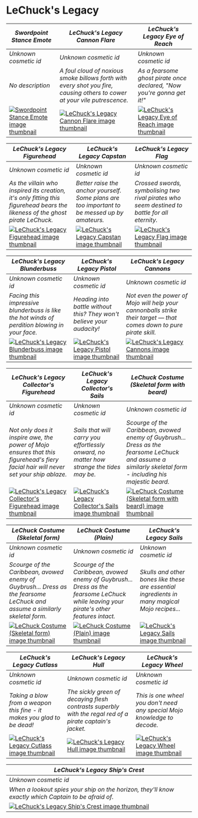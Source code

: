 # LeChuck's Legacy

| *Swordpoint Stance Emote* | *LeChuck's Legacy Cannon Flare* | *LeChuck's Legacy Eye of Reach* |
| ------------------------- | ------------------------------- | ------------------------------- |
| *Unknown cosmetic id* | *Unknown cosmetic id* | *Unknown cosmetic id* |
| *No description* | *A foul cloud of noxious smoke billows forth with every shot you fire, causing others to cower at your vile putrescence.* | *As a fearsome ghost pirate once declared, &quot;Now you're gonna get it!&quot;* |
| [![*Swordpoint Stance Emote* image thumbnail](https://cdn.merciasquill.com/images/67035fed8ad30bf0035179c4)](https://seaofthieves.wiki.gg/wiki/Swordpoint_Stance_Emote) | [![*LeChuck's Legacy Cannon Flare* image thumbnail](https://cdn.merciasquill.com/images/67035fed8ad30bf0035179c4)](https://seaofthieves.wiki.gg/wiki/LeChuck's_Legacy_Cannon_Flare) | [![*LeChuck's Legacy Eye of Reach* image thumbnail](https://cdn.merciasquill.com/images/67035fed8ad30bf0035179c4)](https://seaofthieves.wiki.gg/wiki/LeChuck's_Legacy_Eye_of_Reach) |

| *LeChuck's Legacy Figurehead* | *LeChuck's Legacy Capstan* | *LeChuck's Legacy Flag* |
| ----------------------------- | -------------------------- | ----------------------- |
| *Unknown cosmetic id* | *Unknown cosmetic id* | *Unknown cosmetic id* |
| *As the villain who inspired its creation, it's only fitting this figurehead bears the likeness of the ghost pirate LeChuck.* | *Better raise the anchor yourself. Some plans are too important to be messed up by amateurs.* | *Crossed swords, symbolising two rival pirates who seem destined to battle for all eternity.* |
| [![*LeChuck's Legacy Figurehead* image thumbnail](https://cdn.merciasquill.com/images/67035fed8ad30bf0035179c4)](https://seaofthieves.wiki.gg/wiki/LeChuck's_Legacy_Figurehead) | [![*LeChuck's Legacy Capstan* image thumbnail](https://cdn.merciasquill.com/images/67035fed8ad30bf0035179c4)](https://seaofthieves.wiki.gg/wiki/LeChuck's_Legacy_Capstan) | [![*LeChuck's Legacy Flag* image thumbnail](https://cdn.merciasquill.com/images/67035fed8ad30bf0035179c4)](https://seaofthieves.wiki.gg/wiki/LeChuck's_Legacy_Flag) |

| *LeChuck's Legacy Blunderbuss* | *LeChuck's Legacy Pistol* | *LeChuck's Legacy Cannons* |
| ------------------------------ | ------------------------- | -------------------------- |
| *Unknown cosmetic id* | *Unknown cosmetic id* | *Unknown cosmetic id* |
| *Facing this impressive blunderbuss is like the hot winds of perdition blowing in your face.* | *Heading into battle without this? They won't believe your audacity!* | *Not even the power of Mojo will help your cannonballs strike their target — that comes down to pure pirate skill.* |
| [![*LeChuck's Legacy Blunderbuss* image thumbnail](https://cdn.merciasquill.com/images/67035fed8ad30bf0035179c4)](https://seaofthieves.wiki.gg/wiki/LeChuck's_Legacy_Blunderbuss) | [![*LeChuck's Legacy Pistol* image thumbnail](https://cdn.merciasquill.com/images/67035fed8ad30bf0035179c4)](https://seaofthieves.wiki.gg/wiki/LeChuck's_Legacy_Pistol) | [![*LeChuck's Legacy Cannons* image thumbnail](https://cdn.merciasquill.com/images/67035fed8ad30bf0035179c4)](https://seaofthieves.wiki.gg/wiki/LeChuck's_Legacy_Cannons) |

| *LeChuck's Legacy Collector's Figurehead* | *LeChuck's Legacy Collector's Sails* | *LeChuck Costume (Skeletal form with beard)* |
| ----------------------------------------- | ------------------------------------ | -------------------------------------------- |
| *Unknown cosmetic id* | *Unknown cosmetic id* | *Unknown cosmetic id* |
| *Not only does it inspire awe, the power of Mojo ensures that this figurehead's fiery facial hair will never set your ship ablaze.* | *Sails that will carry you effortlessly onward, no matter how strange the tides may be.* | *Scourge of the Caribbean, avowed enemy of Guybrush... Dress as the fearsome LeChuck and assume a similarly skeletal form - including his majestic beard.* |
| [![*LeChuck's Legacy Collector's Figurehead* image thumbnail](https://cdn.merciasquill.com/images/67035fed8ad30bf0035179c4)](https://seaofthieves.wiki.gg/wiki/LeChuck's_Legacy_Collector's_Figurehead) | [![*LeChuck's Legacy Collector's Sails* image thumbnail](https://cdn.merciasquill.com/images/67035fed8ad30bf0035179c4)](https://seaofthieves.wiki.gg/wiki/LeChuck's_Legacy_Collector's_Sails) | [![*LeChuck Costume (Skeletal form with beard)* image thumbnail](https://cdn.merciasquill.com/images/67035fed8ad30bf0035179c4)](https://seaofthieves.wiki.gg/wiki/LeChuck_Costume_(Skeletal_form_with_beard)) |

| *LeChuck Costume (Skeletal form)* | *LeChuck Costume (Plain)* | *LeChuck's Legacy Sails* |
| --------------------------------- | ------------------------- | ------------------------ |
| *Unknown cosmetic id* | *Unknown cosmetic id* | *Unknown cosmetic id* |
| *Scourge of the Caribbean, avowed enemy of Guybrush... Dress as the fearsome LeChuck and assume a similarly skeletal form.* | *Scourge of the Caribbean, avowed enemy of Guybrush... Dress as the fearsome LeChuck while leaving your pirate's other features intact.* | *Skulls and other bones like these are essential ingredients in many magical Mojo recipes...* |
| [![*LeChuck Costume (Skeletal form)* image thumbnail](https://cdn.merciasquill.com/images/67035fed8ad30bf0035179c4)](https://seaofthieves.wiki.gg/wiki/LeChuck_Costume_(Skeletal_form)) | [![*LeChuck Costume (Plain)* image thumbnail](https://cdn.merciasquill.com/images/67035fed8ad30bf0035179c4)](https://seaofthieves.wiki.gg/wiki/LeChuck_Costume_(Plain)) | [![*LeChuck's Legacy Sails* image thumbnail](https://cdn.merciasquill.com/images/67035fed8ad30bf0035179c4)](https://seaofthieves.wiki.gg/wiki/LeChuck's_Legacy_Sails) |

| *LeChuck's Legacy Cutlass* | *LeChuck's Legacy Hull* | *LeChuck's Legacy Wheel* |
| -------------------------- | ----------------------- | ------------------------ |
| *Unknown cosmetic id* | *Unknown cosmetic id* | *Unknown cosmetic id* |
| *Taking a blow from a weapon this fine - it makes you glad to be dead!* | *The sickly green of decaying flesh contrasts superbly with the regal red of a pirate captain's jacket.* | *This is one wheel you don't need any special Mojo knowledge to decode.* |
| [![*LeChuck's Legacy Cutlass* image thumbnail](https://cdn.merciasquill.com/images/67035fed8ad30bf0035179c4)](https://seaofthieves.wiki.gg/wiki/LeChuck's_Legacy_Cutlass) | [![*LeChuck's Legacy Hull* image thumbnail](https://cdn.merciasquill.com/images/67035fed8ad30bf0035179c4)](https://seaofthieves.wiki.gg/wiki/LeChuck's_Legacy_Hull) | [![*LeChuck's Legacy Wheel* image thumbnail](https://cdn.merciasquill.com/images/67035fed8ad30bf0035179c4)](https://seaofthieves.wiki.gg/wiki/LeChuck's_Legacy_Wheel) |

| *LeChuck's Legacy Ship's Crest* |
| ------------------------------- |
| *Unknown cosmetic id* |
| *When a lookout spies your ship on the horizon, they'll know exactly which Captain to be afraid of.* |
| [![*LeChuck's Legacy Ship's Crest* image thumbnail](https://cdn.merciasquill.com/images/67035fed8ad30bf0035179c4)](https://seaofthieves.wiki.gg/wiki/LeChuck's_Legacy_Ship's_Crest) |
